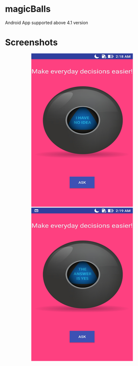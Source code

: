 # magicBalls
Android App
supported above 4.1 version
# Screenshots
<div align="center">
    <img src="/images/img1.jpg" width="333px" height="500px" </img>
    <br/>
    <img src="/images/img2.jpg" width="333px" height="500px" </img>
</div>
